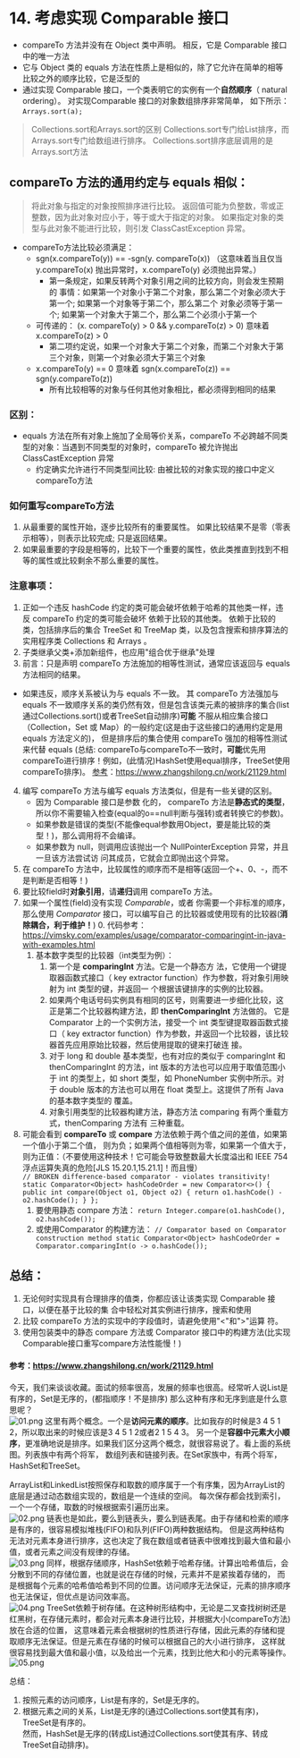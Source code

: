 # 14. 考虑实现 Comparable 接口
- compareTo 方法并没有在 Object 类中声明。 相反，它是 Comparable 接口 中的唯一方法
- 它与 Object 类的 equals 方法在性质上是相似的，除了它允许在简单的相等比较之外的顺序比较，它是泛型的
- 通过实现 Comparable 接口，一个类表明它的实例有一个**自然顺序**（ natural ordering）。 对实现Comparable 接口的对象数组排序非常简单，
如下所示：  
`Arrays.sort(a);`
>Collections.sort和Arrays.sort的区别
Collections.sort专门给List排序，而Arrays.sort专门给数组进行排序。
Collections.sort排序底层调用的是Arrays.sort方法

## compareTo 方法的通用约定与 equals 相似：
>将此对象与指定的对象按照排序进行比较。 返回值可能为负整数，零或正整数，因为此对象对应小于，等于或大于指定的对象。
如果指定对象的类型与此对象不能进行比较，则引发 ClassCastException 异常。  
- compareTo方法比较必须满足：
  - sgn(x.compareTo(y)) == -sgn(y. compareTo(x)) （这意味着当且仅当 y.compareTo(x) 抛出异常时，x.compareTo(y) 必须抛出异常。）
    - 第一条规定，如果反转两个对象引用之间的比较方向，则会发生预期的
      事情：如果第一个对象小于第二个对象，那么第二个对象必须大于第一个; 如果第一个对象等于第二个，那么第二个
      对象必须等于第一个; 如果第一个对象大于第二个，那么第二个必须小于第一个
  - 可传递的： (x. compareTo(y) > 0 && y.compareTo(z) > 0) 意味着
    x.compareTo(z) > 0
    - 第二项约定说，如果一个对象大于第二个对象，而第二个对象大于第三个对象，则第一个对象必须大于第三个对象
  - x.compareTo(y) == 0 意味着 sgn(x.compareTo(z)) == sgn(y.compareTo(z))
    - 所有比较相等的对象与任何其他对象相比，都必须得到相同的结果
### 区别：
- equals 方法在所有对象上施加了全局等价关系，compareTo 不必跨越不同类型的对象：当遇到不同类型的对象时，compareTo 被允许抛出 ClassCastException 异常
  - 约定确实允许进行不同类型间比较: 由被比较的对象实现的接口中定义compareTo方法

### 如何重写compareTo方法
1. 从最重要的属性开始，逐步比较所有的重要属性。 如果比较结果不是零（零表示相等），则表示比较完成; 只是返回结果。
2. 如果最重要的字段是相等的，比较下一个重要的属性，依此类推直到找到不相等的属性或比较剩余不那么重要的属性。

### 注意事项：
1. 正如一个违反 hashCode 约定的类可能会破坏依赖于哈希的其他类一样，违反 compareTo 约定的类可能会破坏
  依赖于比较的其他类。 依赖于比较的类，包括排序后的集合 TreeSet 和 TreeMap 类，以及包含搜索和排序算法的
  实用程序类 Collections 和 Arrays 。
2. 子类继承父类+添加新组件，也应用"组合优于继承"处理
3. 前言：只是声明 compareTo 方法施加的相等性测试，通常应该返回与 equals 方法相同的结果。  
  - 如果违反，顺序关系被认为与 equals 不一致。 其 compareTo 方法强加与 equals
不一致顺序关系的类仍然有效，但是包含该类元素的被排序的集合(list通过Collections.sort()或者TreeSet自动排序)**可能**
不服从相应集合接口（Collection，Set 或 Map）的一般约定(这是由于这些接口的通用约定是用 equals 方法定义的)，
但是排序后的集合使用 compareTo 强加的相等性测试来代替 equals
(总结: compareTo与compareTo不一致时，**可能**优先用compareTo进行排序！例如，(此情况)HashSet使用equal排序，TreeSet使用compareTo排序)。
[参考]()：https://www.zhangshilong.cn/work/21129.html
4. 编写 compareTo 方法与编写 equals 方法类似，但是有一些关键的区别。
   - 因为 Comparable 接口是参数 化的， compareTo 方法是**静态式的类型**，所以你不需要输入检查(equal的o==null判断与强转)或者转换它的参数)。
   - 如果参数是错误的类型(不能像equal参数用Object，要是能比较的类型！)，那么调用将不会编译。
   - 如果参数为 null，则调用应该抛出一个 NullPointerException 异常，并且一旦该方法尝试访
     问其成员，它就会立即抛出这个异常。
5. 在 compareTo 方法中，比较属性的顺序而不是相等(返回一个+、0、-，而不是判断是否相等！)
6. 要比较field时**对象引用**，请**递归**调用 compareTo 方法。
7. 如果一个属性(field)没有实现 _Comparable_，或者 你需要一个非标准的顺序，那么使用 _Comparator_ 接口，可以编写自己
   的比较器或使用现有的比较器(**消除耦合，利于维护！**)
   0. 代码参考：https://vimsky.com/examples/usage/comparator-comparingint-in-java-with-examples.html
   1. 基本数字类型的比较器（int类型为例）：
      1. 第一个是 **comparingInt** 方法。它是一个静态方
         法，它使用一个键提取器函数式接口（ key extractor function）作为参数，将对象引用映射为 int 类型的键，并返回一
         个根据该键排序的实例的比较器。
      2. 如果两个电话号码实例具有相同的区号，则需要进一步细化比较，这正是第二个比较器构建方法，即
         **thenComparingInt** 方法做的。 它是 Comparator 上的一个实例方法，接受一个 int 类型键提取器函数式接口（
         key extractor function）作为参数，并返回一个比较器，该比较器首先应用原始比较器，然后使用提取的键来打破连
         接。
      3. 对于 long 和 double 基本类型，也有对应的类似于 comparingInt 和
         thenComparingInt 的方法，int 版本的方法也可以应用于取值范围小于 int 的类型上，如 short 类型，如
         PhoneNumber 实例中所示。对于 double 版本的方法也可以用在 float 类型上。这提供了所有 Java 的基本数字类型的
         覆盖。
      4. 对象引用类型的比较器构建方法，静态方法 comparing 有两个重载方式，thenComparing 方法有
         三种重载。
8. 可能会看到 **compareTo** 或 **compare** 方法依赖于两个值之间的差值，如果第一个值小于第二个值，
   则为负；如果两个值相等则为零，如果第一个值大于，则为正值：（不要使用这种技术！它可能会导致整数最大长度溢出和 IEEE 754 浮点运算失真的危险[JLS 15.20.1,15.21.1]！而且慢）  
   `// BROKEN difference-based comparator - violates transitivity!
   static Comparator<Object> hashCodeOrder = new Comparator<>() {
       public int compare(Object o1, Object o2) {
           return o1.hashCode() - o2.hashCode();
       }
   };`
   1. 要使用静态 compare 方法：
   `return Integer.compare(o1.hashCode(), o2.hashCode());`
   2. 或使用Comparator 的构建方法：
   `// Comparator based on Comparator construction method
      static Comparator<Object> hashCodeOrder =
      Comparator.comparingInt(o -> o.hashCode());
      `
## 总结：
   1. 无论何时实现具有合理排序的值类，你都应该让该类实现 Comparable 接口，以便在基于比较的集
      合中轻松对其实例进行排序，搜索和使用
   2. 比较 compareTo 方法的实现中的字段值时，请避免使用"<"和">"运算
      符。
   3. 使用包装类中的静态 compare 方法或 Comparator 接口中的构建方法(比实现Comparable接口重写compare方法性能慢！)
























#### 参考：https://www.zhangshilong.cn/work/21129.html
今天，我们来谈谈收藏。面试的频率很高，发展的频率也很高。经常听人说List是有序的，Set是无序的，(都指顺序！不是排序) 那么这种有序和无序到底是什么意思呢？  
![01.png](pictures/01.png)
这里有两个概念。一个是**访问元素的顺序**。比如我存的时候是3 4 5 1 2，所以取出来的时候应该是3 4 5 1 2或者2 1 5 4 3。
另一个是**容器中元素大小顺序**，更准确地说是排序。如果我们区分这两个概念，就很容易说了。看上面的系统图。列表族中有两个将军，
数组列表和链接列表。在Set家族中，有两个将军，HashSet和TreeSet。  

ArrayList和LinkedList按照保存和取数的顺序属于一个有序集，因为ArrayList的底层是通过动态数组实现的，数组是一个连续的空间。
每次保存都会找到索引，一个一个存储，取数的时候根据索引遍历出来。  
![02.png](pictures/02.png)
链表也是如此，要么到链表头，要么到链表尾。由于存储和检索的顺序是有序的，很容易模拟堆栈(FIFO)和队列(FIFO)两种数据结构。
但是这两种结构无法对元素本身进行排序，这也决定了我在数组或者链表中很难找到最大值和最小值，或者元素之间没有规律的存储。  
![03.png](pictures/03.png)
同样，根据存储顺序，HashSet依赖于哈希存储。计算出哈希值后，会分散到不同的存储位置，也就是说在存储的时候，元素并不是紧挨着存储的，
而是根据每个元素的哈希值哈希到不同的位置。访问顺序无法保证，元素的排序顺序也无法保证，但优点是访问效率高。  
![04.png](pictures/04.png)
TreeSet依赖于树存储。在这种树形结构中，无论是二叉查找树树还是红黑树，在存储元素时，都会对元素本身进行比较，并根据大小(compareTo方法)放在合适的位置，
这意味着元素会根据树的性质进行存储，因此元素的存储和提取顺序无法保证。但是元素在存储的时候可以根据自己的大小进行排序，
这样就很容易找到最大值和最小值，以及给出一个元素，找到比他大和小的元素等操作。  
![05.png](pictures/05.png)

总结：
1. 按照元素的访问顺序，List是有序的，Set是无序的。  
2. 根据元素之间的关系，List是无序的(通过Collections.sort使其有序)，TreeSet是有序的。  
然而，HashSet是无序的(转成List通过Collections.sort使其有序、转成TreeSet自动排序)。  
